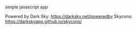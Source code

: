 simple javascript app

Powered by Dark Sky: https://darksky.net/poweredby
Skycons: https://darkskyapp.github.io/skycons/
